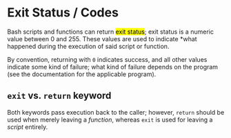 # Exit Status / Codes

Bash scripts and functions can return <mark>exit status</mark>; exit status is a numeric value between 0 and 255. These values are used to indicate *what happened during the execution of said script or function.

By convention, returning with `0` indicates success, and all other values indicate some kind of failure; what kind of failure depends on the program (see the documentation for the applicable program).

## `exit` vs. `return` keyword

Both keywords pass execution back to the caller; however, `return` should be used when merely leaving a *function*, whereas `exit` is used for leaving a *script* entirely.